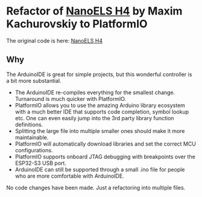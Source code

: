 # Refactor of [NanoELS H4](https://github.com/kachurovskiy/nanoels/tree/main/h4) by Maxim Kachurovskiy to PlatformIO

The original code is here: [NanoELS H4](https://github.com/kachurovskiy/nanoels/tree/main/h4)

## Why
The ArduinoIDE is great for simple projects, but this wonderful controller is a bit more substantial.

* The ArduinoIDE re-compiles everything for the smallest change. Turnaround is much quicker with PlatformIO.
* PlatformIO allows you to use the amazing Arduino library ecosystem with a much better IDE that supports code completion, symbol lookup etc. One can even easily jump into the 3rd party library function definitions.
* Splitting the large file into multiple smaller ones should make it more maintainable.
* PlatformIO will automatically download libraries and set the correct MCU configurations.
* PlatformIO supports onboard JTAG debugging with breakpoints over the ESP32-S3 USB port.
* ArduinoIDE can still be supported through a small .ino file for people who are more comfortable with ArduinoIDE.

No code changes have been made. Just a refactoring into multiple files.